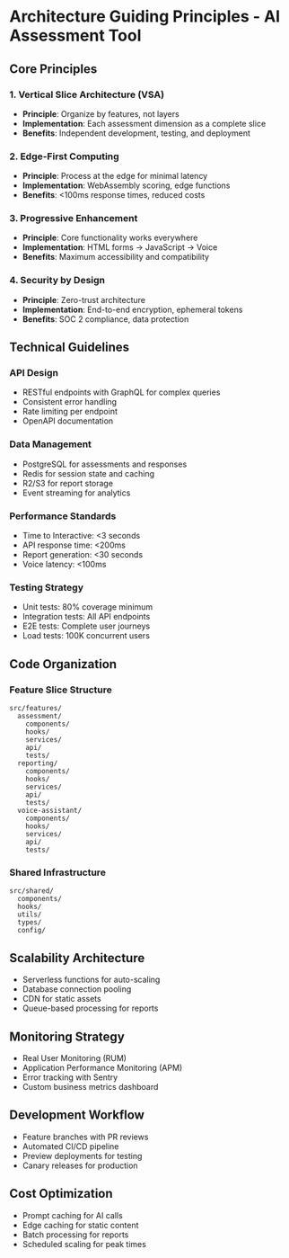 # Architecture Guiding Principles - AI Assessment Tool

## Core Principles

### 1. Vertical Slice Architecture (VSA)
- **Principle**: Organize by features, not layers
- **Implementation**: Each assessment dimension as a complete slice
- **Benefits**: Independent development, testing, and deployment

### 2. Edge-First Computing
- **Principle**: Process at the edge for minimal latency
- **Implementation**: WebAssembly scoring, edge functions
- **Benefits**: <100ms response times, reduced costs

### 3. Progressive Enhancement
- **Principle**: Core functionality works everywhere
- **Implementation**: HTML forms → JavaScript → Voice
- **Benefits**: Maximum accessibility and compatibility

### 4. Security by Design
- **Principle**: Zero-trust architecture
- **Implementation**: End-to-end encryption, ephemeral tokens
- **Benefits**: SOC 2 compliance, data protection

## Technical Guidelines

### API Design
- RESTful endpoints with GraphQL for complex queries
- Consistent error handling
- Rate limiting per endpoint
- OpenAPI documentation

### Data Management
- PostgreSQL for assessments and responses
- Redis for session state and caching
- R2/S3 for report storage
- Event streaming for analytics

### Performance Standards
- Time to Interactive: <3 seconds
- API response time: <200ms
- Report generation: <30 seconds
- Voice latency: <100ms

### Testing Strategy
- Unit tests: 80% coverage minimum
- Integration tests: All API endpoints
- E2E tests: Complete user journeys
- Load tests: 100K concurrent users

## Code Organization

### Feature Slice Structure
```
src/features/
  assessment/
    components/
    hooks/
    services/
    api/
    tests/
  reporting/
    components/
    hooks/
    services/
    api/
    tests/
  voice-assistant/
    components/
    hooks/
    services/
    api/
    tests/
```

### Shared Infrastructure
```
src/shared/
  components/
  hooks/
  utils/
  types/
  config/
```

## Scalability Architecture
- Serverless functions for auto-scaling
- Database connection pooling
- CDN for static assets
- Queue-based processing for reports

## Monitoring Strategy
- Real User Monitoring (RUM)
- Application Performance Monitoring (APM)
- Error tracking with Sentry
- Custom business metrics dashboard

## Development Workflow
- Feature branches with PR reviews
- Automated CI/CD pipeline
- Preview deployments for testing
- Canary releases for production

## Cost Optimization
- Prompt caching for AI calls
- Edge caching for static content
- Batch processing for reports
- Scheduled scaling for peak times